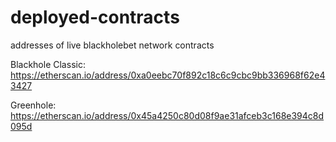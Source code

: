 # deployed-contracts
addresses of live blackholebet network contracts

Blackhole Classic: https://etherscan.io/address/0xa0eebc70f892c18c6c9cbc9bb336968f62e43427

Greenhole: https://etherscan.io/address/0x45a4250c80d08f9ae31afceb3c168e394c8d095d
